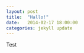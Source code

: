 ```yaml
---
layout: post
title:  "Hallo!"
date:   2014-02-17 18:00:00
categories: jekyll update
---
```


Test